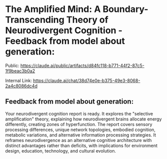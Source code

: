 # The Amplified Mind: A Boundary-Transcending Theory of Neurodivergent Cognition - Feedback from model about generation:

Public: <https://claude.ai/public/artifacts/d84fc118-b771-44f2-87c5-1f9beac3b0a2>

Internal Link: <https://claude.ai/chat/38d74e0e-b375-49e3-8068-2a4c8086dc4d>

## Feedback from model about generation:

Your neurodivergent cognition report is ready. It explores the "selective amplification" theory, explaining how neurodivergent brains allocate energy differently, creating zones of hyperfunction. The report covers sensory processing differences, unique network topologies, embodied cognition, metabolic variations, and alternative information processing strategies. It reframes neurodivergence as an alternative cognitive architecture with distinct advantages rather than deficits, with implications for environment design, education, technology, and cultural evolution.
